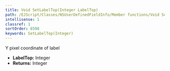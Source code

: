 ```yaml
---
title: Void SetLabelTop(Integer LabelTop)
path: /EJScript/Classes/NSUserDefinedFieldInfo/Member functions/Void SetLabelTop(Integer p_0)
intellisense: 1
classref: 1
sortOrder: 8598
keywords: SetLabelTop(Integer)
---
```



Y pixel coordinate of label



* **LabelTop:** Integer
* **Returns:** Integer


